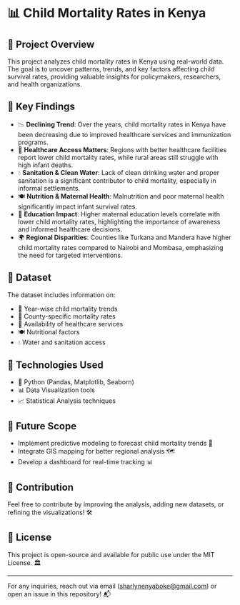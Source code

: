 # 📊 Child Mortality Rates in Kenya

## 📝 Project Overview
This project analyzes child mortality rates in Kenya using real-world data. The goal is to uncover patterns, trends, and key factors affecting child survival rates, providing valuable insights for policymakers, researchers, and health organizations.

## 🔑 Key Findings
- 📉 **Declining Trend**: Over the years, child mortality rates in Kenya have been decreasing due to improved healthcare services and immunization programs.
- 🏥 **Healthcare Access Matters**: Regions with better healthcare facilities report lower child mortality rates, while rural areas still struggle with high infant deaths.
- 💧 **Sanitation & Clean Water**: Lack of clean drinking water and proper sanitation is a significant contributor to child mortality, especially in informal settlements.
- 🍽️ **Nutrition & Maternal Health**: Malnutrition and poor maternal health significantly impact infant survival rates.
- 🚸 **Education Impact**: Higher maternal education levels correlate with lower child mortality rates, highlighting the importance of awareness and informed healthcare decisions.
- 🌍 **Regional Disparities**: Counties like Turkana and Mandera have higher child mortality rates compared to Nairobi and Mombasa, emphasizing the need for targeted interventions.

## 📂 Dataset
The dataset includes information on:
- 📅 Year-wise child mortality trends
- 📍 County-specific mortality rates
- 🏥 Availability of healthcare services
- 🍽️ Nutritional factors
- 💧 Water and sanitation access

## 🚀 Technologies Used
- 🐍 Python (Pandas, Matplotlib, Seaborn)
- 📊 Data Visualization tools
- 📈 Statistical Analysis techniques

## 🎯 Future Scope
- Implement predictive modeling to forecast child mortality trends 📡
- Integrate GIS mapping for better regional analysis 🗺️
- Develop a dashboard for real-time tracking 📊

## 🤝 Contribution
Feel free to contribute by improving the analysis, adding new datasets, or refining the visualizations! 🛠️

## 📜 License
This project is open-source and available for public use under the MIT License. 🏛️

---
For any inquiries, reach out via email (sharlynenyaboke@gmail.com) or open an issue in this repository! 📬

